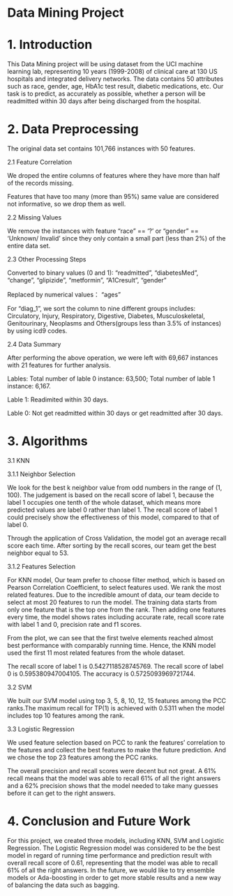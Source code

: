# Data Mining Project

# 1. Introduction

This Data Mining project will be using dataset from the UCI machine learning lab, representing 10 years (1999-2008) of clinical care at 130 US hospitals and integrated delivery networks. The data contains 50 attributes such as race, gender, age, HbA1c test result, diabetic medications, etc. Our task is to predict, as accurately as possible, whether a person will be readmitted within 30 days after being discharged from the hospital.

# 2. Data Preprocessing 
The original data set contains 101,766 instances with 50 features.

2.1 Feature Correlation 

We droped the entire columns of features where they have more than half of the records missing. 

Features that have too many (more than 95%) same value are considered not informative, so we drop them as well. 

2.2 Missing Values 

We remove the instances with feature “race” == ‘?’ or “gender” == ‘Unknown/ Invalid’ since they only contain a small part (less than 2%) of the entire data set. 

2.3 Other Processing Steps 

Converted to binary values (0 and 1): “readmitted”, “diabetesMed”, “change”, “glipizide”, “metformin”, “A1Cresult”, “gender” 

Replaced by numerical values： “ages” 

For “diag_1”, we sort the column to nine different groups includes: Circulatory,  Injury, Respiratory, Digestive, Diabetes, Musculoskeletal, Genitourinary, Neoplasms and Others(groups less than 3.5% of instances) by using icd9 codes. 

2.4 Data Summary

After performing the above operation, we were left with 69,667 instances with 21 features for further analysis. 

Lables: Total number of lable 0 instance: 63,500; Total number of lable 1 instance: 6,167.

Lable 1: Readimited within 30 days.

Lable 0: Not get readmitted within 30 days or get readmitted after 30 days.

# 3. Algorithms

3.1 KNN

3.1.1 Neighbor Selection

We look for the best k neighbor value from odd numbers in the range of (1, 100). The judgement is based on the recall score of label 1, because the label 1 occupies one tenth of the whole dataset, which means more predicted values are label 0 rather than label 1. The recall score of label 1 could precisely show the effectiveness of this model, compared to that of label 0.  

Through the application of Cross Validation, the model got an average recall score each time. After sorting by the recall scores, our team get the best neighbor equal to 53. 

3.1.2 Features Selection

For KNN model, Our team prefer to choose filter method, which is based on Pearson Correlation Coefficient,  to select features used. We rank the most related features. Due to the incredible amount of data, our team decide to select at most 20 features to run the model. The training data starts from only one feature that is the top one from the rank. Then adding one features every time, the model shows rates including accurate rate, recall score rate with label 1 and 0, precision rate and f1 scores. 

From the plot, we can see that the first twelve elements reached almost best performance with comparably running time. Hence, the KNN model used the first 11 most related features from the whole dataset.

The recall score of label 1 is 0.5427118528745769. The recall score of label 0 is 0.595380947004105. The accuracy is 0.5725093969721744. 

3.2 SVM

We built our SVM model using top 3, 5, 8, 10, 12, 15 features among the PCC ranks.The maximum recall for TP(1) is achieved with 0.5311 when the model includes top 10 features among the rank. 

3.3 Logistic Regression

We used feature selection based on PCC to rank the features’ correlation to the features and collect the best features to make the future prediction. And we chose the top 23 features among the PCC ranks. 

The overall precision and recall scores were decent but not great. A 61% recall means that the model was able to recall 61% of all the right answers and a 62% precision shows that the model needed to take many guesses before it can get to the right answers.  

# 4. Conclusion and Future Work 

For this project, we created three models, including KNN, SVM and Logistic Regression. The Logistic Regression model was considered to be the best model in regard of running time performance and prediction result with overall recall score of 0.61, representing that the model was able to recall 61% of all the right answers. In the future, we would like to try ensemble models or Ada-boosting in order to get more stable results and a new way of balancing the data such as bagging. 

